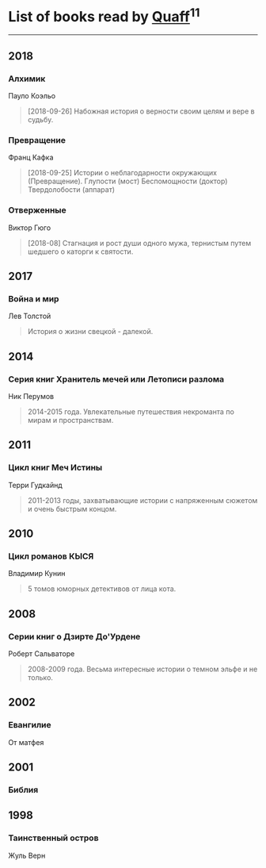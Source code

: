 # List of books read by [Quaff](http://vk.com/id12267158)<sup>11</sup>
---

## 2018

### Алхимик
Пауло Коэльо
> [2018-09-26] Набожная история о верности своим целям и вере в судьбу.


### Превращение
Франц Кафка
> [2018-09-25] Истории о неблагодарности окружающих (Превращение). 
> Глупости (мост)
> Беспомощности (доктор)
> Твердолобости (аппарат)


### Отверженные
Виктор Гюго
> [2018-08] Стагнация и рост души одного мужа, тернистым путем шедшего о каторги к святости.



## 2017

### Война и мир
Лев Толстой
> История о жизни свецкой - далекой.



## 2014

### Серия книг Хранитель мечей или Летописи разлома
Ник Перумов
> 2014-2015 года. Увлекательные путешествия некроманта по мирам и пространствам.



## 2011

### Цикл книг Меч Истины
Терри Гудкайнд
> 2011-2013 годы, захватывающие истории с напряженным сюжетом и очень быстрым концом.



## 2010

### Цикл романов КЫСЯ
Владимир Кунин
> 5 томов юморных детективов от лица кота.



## 2008

### Серии книг о Дзирте До'Урдене
Роберт Сальваторе
> 2008-2009 года. Весьма интересные истории о темном эльфе и не только.



## 2002

### Евангилие
От матфея



## 2001

### Библия



## 1998

### Таинственный остров
Жуль Верн



